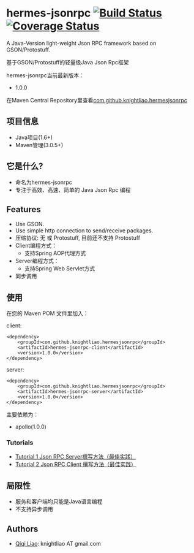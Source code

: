 hermes-jsonrpc [![Build Status](https://travis-ci.org/knightliao/hermes-jsonrpc.svg?branch=master)](https://travis-ci.org/knightliao/hermes-jsonrpc) [![Coverage Status](https://coveralls.io/repos/knightliao/hermes-jsonrpc/badge.png)](https://coveralls.io/r/knightliao/hermes-jsonrpc)
==============

A Java-Version light-weight Json RPC framework based on GSON/Protostuff.

基于GSON/Protostuff的轻量级Java Json Rpc框架

hermes-jsonrpc当前最新版本：

- 1.0.0

在Maven Central Repository里查看[com.github.knightliao.hermesjsonrpc](http://search.maven.org/#search%7Cga%7C1%7Ccom.github.knightliao.hermesjsonrpc )


## 项目信息 ##

- Java项目(1.6+)
- Maven管理(3.0.5+)

## 它是什么? ##

- 命名为hermes-jsonrpc
- 专注于高效、高速、简单的 Java Json Rpc 编程

## Features ##

- Use GSON.
- Use simple http connection to send/receive packages.
- 压缩协议: 无 或 Protostuff, 目前还不支持 Protostuff
- Client编程方式：
	- 支持Spring AOP代理方式
- Server编程方式：
	- 支持Spring Web Servlet方式
- 同步调用 

## 使用 ##

在您的 Maven POM 文件里加入：

client:

    <dependency>
        <groupId>com.github.knightliao.hermesjsonrpc</groupId>
        <artifactId>hermes-jsonrpc-client</artifactId>
        <version>1.0.0</version>
    </dependency>

server:

    <dependency>
        <groupId>com.github.knightliao.hermesjsonrpc</groupId>
        <artifactId>hermes-jsonrpc-server</artifactId>
        <version>1.0.0</version>
    </dependency>

主要依赖为：

- apollo(1.0.0)

### Tutorials ###

- [Tutorial 1 Json RPC Server撰写方法（最佳实践）](https://github.com/knightliao/hermes-jsonrpc/wiki/Tutorial1)
- [Tutorial 2 Json RPC Client 撰写方法（最佳实践）](https://github.com/knightliao/hermes-jsonrpc/wiki/Tutorial2)
	
## 局限性 ##

- 服务和客户端均只能是Java语言编程
- 不支持异步调用 

## Authors ##

- [Qiqi Liao](https://github.com/knightliao): knightliao AT gmail.com